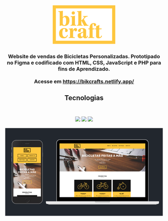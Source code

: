 <h1 align="center">
  <img width="200" height="123" src="https://github.com/ezequielsan/bikcraft/blob/master/web/img/logos/bikcraft-qualidade.png">
</h1>
<h3 align="center" font-size="20px">Website de vendas de Bicicletas Personalizadas. Prototipado no Figma e codificado com HTML, CSS, JavaScript e PHP para fins de Aprendizado.<br/><br/>
Acesse em  <a href="https://bikcrafts.netlify.app/">https://bikcrafts.netlify.app/</a>
</h3>

<h2 align="center">
Tecnologias <br/><br/>
</h2>

<h3 align="center">
  <img src="https://img.shields.io/badge/license-MIT-%23fec63e"/>   
  <img src="https://img.shields.io/badge/languages-3-%23fec63e"/>  
  <img src="https://img.shields.io/badge/w3c-validated-%23fec63e"/>  
</h3>

<div align="center">
  <img src="https://github.com/ezequielsan/bikcraft/blob/master/web/bikcraft-devices.png"/>
</div>

